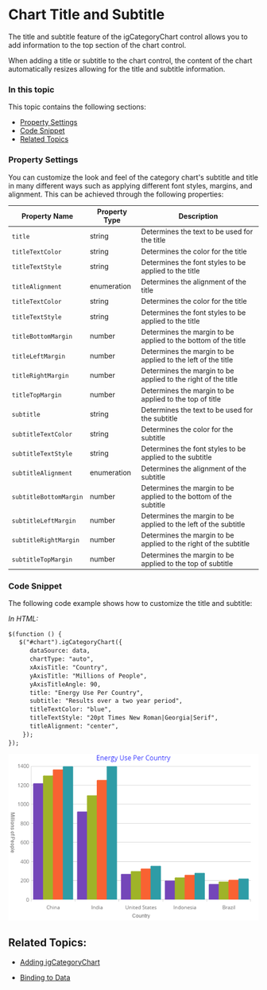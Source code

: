 ﻿<!--
|metadata|
{
    "fileName": "categorychart-chart-title-subtitle",
    "controlName": "igCategoryChart",
    "tags": ["API", "CategoryChart", "Axes"]
}
|metadata|
-->

# Chart Title and Subtitle

The title and subtitle feature of the igCategoryChart control allows you to add information to the top section of the chart control.

When adding a title or subtitle to the chart control, the content of the chart automatically resizes allowing for the title and subtitle information.
### In this topic

This topic contains the following sections:

- [Property Settings](#propertysettings)
- [Code Snippet](#codesnippet)
- [Related Topics](#relatedtopics)

### <a id="propertysettings"/>Property Settings
You can customize the look and feel of the category chart's subtitle and title in many different ways such as applying different font styles, margins, and alignment. This can be achieved through the following properties:

Property Name|Property Type|Description
---|---|---
`title`|string|Determines the text to be used for the title
`titleTextColor`|string|Determines the color for the title
`titleTextStyle`|string|Determines the font styles to be applied to the title
`titleAlignment`|enumeration|Determines the alignment of the title 
`titleTextColor`|string|Determines the color for the title
`titleTextStyle`|string|Determines the font styles to be applied to the title
`titleBottomMargin`|number|Determines the margin to be applied to the bottom of the title
`titleLeftMargin`|number|Determines the margin to be applied to the left of the title
`titleRightMargin`|number|Determines the margin to be applied to the right of the title
`titleTopMargin`|number|Determines the margin to be applied to the top of title
`subtitle`|string|Determines the text to be used for the subtitle
`subtitleTextColor`|string|Determines the color for the subtitle
`subtitleTextStyle`|string|Determines the font styles to be applied to the subtitle
`subtitleAlignment`|enumeration|Determines the alignment of the subtitle 
`subtitleBottomMargin`|number|Determines the margin to be applied to the bottom of the subtitle
`subtitleLeftMargin`|number|Determines the margin to be applied to the left of the subtitle
`subtitleRightMargin`|number|Determines the margin to be applied to the right of the subtitle
`subtitleTopMargin`|number|Determines the margin to be applied to the top of subtitle



### <a id="codesnippet"/>Code Snippet
The following code example shows how to customize the title and subtitle:

*In HTML:*

```html
$(function () {
   $("#chart").igCategoryChart({
      dataSource: data,
      chartType: "auto",
      xAxisTitle: "Country",
      yAxisTitle: "Millions of People",
      yAxisTitleAngle: 90,
      title: "Energy Use Per Country",
      subtitle: "Results over a two year period",
      titleTextColor: "blue",
      titleTextStyle: "20pt Times New Roman|Georgia|Serif",
      titleAlignment: "center",
    });
});
```

![](images/categorychart-configuring-title-01.png)

## <a id="relatedtopics"/>Related Topics:

- [Adding igCategoryChart](igcategorychart-adding.html)

- [Binding to Data](categorychart-binding-to-data.html)
